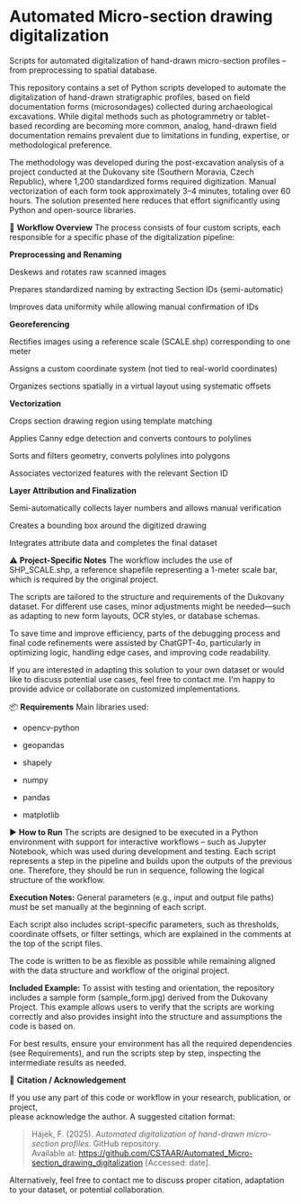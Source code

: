 # Automated Micro-section drawing digitalization
Scripts for automated digitalization of hand-drawn micro-section profiles – from preprocessing to spatial database.

This repository contains a set of Python scripts developed to automate the digitalization of hand-drawn stratigraphic profiles, based on field documentation forms (microsondages) collected during archaeological excavations. While digital methods such as photogrammetry or tablet-based recording are becoming more common, analog, hand-drawn field documentation remains prevalent due to limitations in funding, expertise, or methodological preference.

The methodology was developed during the post-excavation analysis of a project conducted at the Dukovany site (Southern Moravia, Czech Republic), where 1,200 standardized forms required digitization. Manual vectorization of each form took approximately 3–4 minutes, totaling over 60 hours. The solution presented here reduces that effort significantly using Python and open-source libraries.

🧩 **Workflow Overview**
The process consists of four custom scripts, each responsible for a specific phase of the digitalization pipeline:

**Preprocessing and Renaming**

Deskews and rotates raw scanned images

Prepares standardized naming by extracting Section IDs (semi-automatic)

Improves data uniformity while allowing manual confirmation of IDs

**Georeferencing**

Rectifies images using a reference scale (SCALE.shp) corresponding to one meter

Assigns a custom coordinate system (not tied to real-world coordinates)

Organizes sections spatially in a virtual layout using systematic offsets

**Vectorization**

Crops section drawing region using template matching

Applies Canny edge detection and converts contours to polylines

Sorts and filters geometry, converts polylines into polygons

Associates vectorized features with the relevant Section ID

**Layer Attribution and Finalization**

Semi-automatically collects layer numbers and allows manual verification

Creates a bounding box around the digitized drawing

Integrates attribute data and completes the final dataset

⚠️ **Project-Specific Notes**
The workflow includes the use of SHP_SCALE.shp, a reference shapefile representing a 1-meter scale bar, which is required by the original project.

The scripts are tailored to the structure and requirements of the Dukovany dataset. For different use cases, minor adjustments might be needed—such as adapting to new form layouts, OCR styles, or database schemas.

To save time and improve efficiency, parts of the debugging process and final code refinements were assisted by ChatGPT-4o, particularly in optimizing logic, handling edge cases, and improving code readability.

If you are interested in adapting this solution to your own dataset or would like to discuss potential use cases, feel free to contact me. I'm happy to provide advice or collaborate on customized implementations.

📦 **Requirements**
Main libraries used:

- opencv-python

- geopandas

- shapely

- numpy

- pandas

- matplotlib

▶️ **How to Run**
The scripts are designed to be executed in a Python environment with support for interactive workflows – such as Jupyter Notebook, which was used during development and testing. Each script represents a step in the pipeline and builds upon the outputs of the previous one. Therefore, they should be run in sequence, following the logical structure of the workflow.

**Execution Notes:**
General parameters (e.g., input and output file paths) must be set manually at the beginning of each script.

Each script also includes script-specific parameters, such as thresholds, coordinate offsets, or filter settings, which are explained in the comments at the top of the script files.

The code is written to be as flexible as possible while remaining aligned with the data structure and workflow of the original project.

**Included Example:**
To assist with testing and orientation, the repository includes a sample form (sample_form.jpg) derived from the Dukovany Project. This example allows users to verify that the scripts are working correctly and also provides insight into the structure and assumptions the code is based on.

For best results, ensure your environment has all the required dependencies (see Requirements), and run the scripts step by step, inspecting the intermediate results as needed.

📖 **Citation / Acknowledgement**

If you use any part of this code or workflow in your research, publication, or project,  
please acknowledge the author. A suggested citation format:

> Hájek, F. (2025). *Automated digitalization of hand-drawn micro-section profiles*. GitHub repository.  
> Available at: https://github.com/CSTAAR/Automated_Micro-section_drawing_digitalization [Accessed: date].

Alternatively, feel free to contact me to discuss proper citation, adaptation to your dataset, or potential collaboration.
